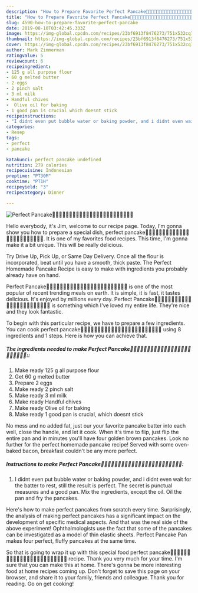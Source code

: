 ```yaml
---
description: "How to Prepare Favorite Perfect Pancake🥞🥞🥞🥞🥞🥞🥞🥞🥞🥞🥞🥞🥞🥞🥞🥞🥞🥞🥞🥞🥞🥞🥞🥞"
title: "How to Prepare Favorite Perfect Pancake🥞🥞🥞🥞🥞🥞🥞🥞🥞🥞🥞🥞🥞🥞🥞🥞🥞🥞🥞🥞🥞🥞🥞🥞"
slug: 4590-how-to-prepare-favorite-perfect-pancake
date: 2019-08-10T03:42:45.333Z
image: https://img-global.cpcdn.com/recipes/23bf6913f8476273/751x532cq70/perfect-pancake🥞🥞🥞🥞🥞🥞🥞🥞🥞🥞🥞🥞🥞🥞🥞🥞🥞🥞🥞🥞🥞🥞🥞🥞-recipe-main-photo.jpg
thumbnail: https://img-global.cpcdn.com/recipes/23bf6913f8476273/751x532cq70/perfect-pancake🥞🥞🥞🥞🥞🥞🥞🥞🥞🥞🥞🥞🥞🥞🥞🥞🥞🥞🥞🥞🥞🥞🥞🥞-recipe-main-photo.jpg
cover: https://img-global.cpcdn.com/recipes/23bf6913f8476273/751x532cq70/perfect-pancake🥞🥞🥞🥞🥞🥞🥞🥞🥞🥞🥞🥞🥞🥞🥞🥞🥞🥞🥞🥞🥞🥞🥞🥞-recipe-main-photo.jpg
author: Mark Zimmerman
ratingvalue: 5
reviewcount: 6
recipeingredient:
- 125 g all purpose flour
- 60 g melted butter
- 2 eggs
- 2 pinch salt
- 3 ml milk
- Handful chives
-  Olive oil for baking
- 1 good pan is crucial which doesnt stick
recipeinstructions:
- "I didnt even put bubble water or baking powder, and i didnt even wait for the batter to rest, still the result is perfect. The secret is punctual measures and a good pan. Mix the ingredients, except the oil. Oil the pan and fry the pancakes."
categories:
- Resep
tags:
- perfect
- pancake

katakunci: perfect pancake undefined
nutrition: 279 calories
recipecuisine: Indonesian
preptime: "PT30M"
cooktime: "PT1H"
recipeyield: "3"
recipecategory: Dinner

---
```



![Perfect Pancake🥞🥞🥞🥞🥞🥞🥞🥞🥞🥞🥞🥞🥞🥞🥞🥞🥞🥞🥞🥞🥞🥞🥞🥞](https://img-global.cpcdn.com/recipes/23bf6913f8476273/751x532cq70/perfect-pancake🥞🥞🥞🥞🥞🥞🥞🥞🥞🥞🥞🥞🥞🥞🥞🥞🥞🥞🥞🥞🥞🥞🥞🥞-recipe-main-photo.jpg)

Hello everybody, it's Jim, welcome to our recipe page. Today, I'm gonna show you how to prepare a special dish, perfect pancake🥞🥞🥞🥞🥞🥞🥞🥞🥞🥞🥞🥞🥞🥞🥞🥞🥞🥞🥞🥞🥞🥞🥞🥞. It is one of my favorites food recipes. This time, I'm gonna make it a bit unique. This will be really delicious.

Try Drive Up, Pick Up, or Same Day Delivery. Once all the flour is incorporated, beat until you have a smooth, thick paste. The Perfect Homemade Pancake Recipe is easy to make with ingredients you probably already have on hand.

Perfect Pancake🥞🥞🥞🥞🥞🥞🥞🥞🥞🥞🥞🥞🥞🥞🥞🥞🥞🥞🥞🥞🥞🥞🥞🥞 is one of the most popular of recent trending meals on earth. It is simple, it is fast, it tastes delicious. It's enjoyed by millions every day. Perfect Pancake🥞🥞🥞🥞🥞🥞🥞🥞🥞🥞🥞🥞🥞🥞🥞🥞🥞🥞🥞🥞🥞🥞🥞🥞 is something which I've loved my entire life. They're nice and they look fantastic.


To begin with this particular recipe, we have to prepare a few ingredients. You can cook perfect pancake🥞🥞🥞🥞🥞🥞🥞🥞🥞🥞🥞🥞🥞🥞🥞🥞🥞🥞🥞🥞🥞🥞🥞🥞 using 8 ingredients and 1 steps. Here is how you can achieve that.

##### The ingredients needed to make Perfect Pancake🥞🥞🥞🥞🥞🥞🥞🥞🥞🥞🥞🥞🥞🥞🥞🥞🥞🥞🥞🥞🥞🥞🥞🥞::

1. Make ready 125 g all purpose flour
1. Get 60 g melted butter
1. Prepare 2 eggs
1. Make ready 2 pinch salt
1. Make ready 3 ml milk
1. Make ready Handful chives
1. Make ready  Olive oil for baking
1. Make ready 1 good pan is crucial, which doesnt stick


No mess and no added fat, just our your favorite pancake batter into each well, close the handle, and let it cook. When it&#39;s time to flip, just flip the entire pan and in minutes you&#39;ll have four golden brown pancakes. Look no further for the perfect homemade pancake recipe! Served with some oven-baked bacon, breakfast couldn&#39;t be any more perfect. 

##### Instructions to make Perfect Pancake🥞🥞🥞🥞🥞🥞🥞🥞🥞🥞🥞🥞🥞🥞🥞🥞🥞🥞🥞🥞🥞🥞🥞🥞:

1. I didnt even put bubble water or baking powder, and i didnt even wait for the batter to rest, still the result is perfect. The secret is punctual measures and a good pan. Mix the ingredients, except the oil. Oil the pan and fry the pancakes.


Here&#39;s how to make perfect pancakes from scratch every time. Surprisingly, the analysis of making perfect pancakes has a significant impact on the development of specific medical aspects. And that was the real side of the above experiment! Ophthalmologists use the fact that some of the pancakes can be investigated as a model of thin elastic sheets. Perfect Pancake Pan makes four perfect, fluffy pancakes at the same time. 

So that is going to wrap it up with this special food perfect pancake🥞🥞🥞🥞🥞🥞🥞🥞🥞🥞🥞🥞🥞🥞🥞🥞🥞🥞🥞🥞🥞🥞🥞🥞 recipe. Thank you very much for your time. I'm sure that you can make this at home. There's gonna be more interesting food at home recipes coming up. Don't forget to save this page on your browser, and share it to your family, friends and colleague. Thank you for reading. Go on get cooking!

